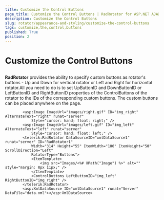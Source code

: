 ```yaml
---
title: Customize the Control Buttons
page_title: Customize the Control Buttons | RadRotator for ASP.NET AJAX Documentation
description: Customize the Control Buttons
slug: rotator/appearance-and-styling/customize-the-control-buttons
tags: customize,the,control,buttons
published: True
position: 2
---
```


# Customize the Control Buttons



## 



**RadRotator** provides the ability to specify custom buttons as rotator's buttons - Up and Down for vertical rotator or Left and Right for horizontal rotator.All you need to do is to set UpButtonID and DownButtonID or LeftButtonID and RightButtonID properties of the ControlButtons of the rotator to the IDs of the corresponding custom buttons. The custom buttons can be placed anywhere on the page.

````ASPNET
	    <asp:Image ImageUrl="images/right.gif" ID="img_right" AlternateText="right" runat="server"
	        Style="cursor: hand; float: right;" />
	    <asp:Image ImageUrl="images/left.gif" ID="img_left" AlternateText="left" runat="server"
	        Style="cursor: hand; float: left;" />
	    <telerik:RadRotator DataSourceID="xmlDataSource1" runat="server" ID="RadRotator1"
	        Width="314" Height="55" ItemWidth="100" ItemHeight="50" ScrollDirection="Left"
	        RotatorType="Buttons">
	        <ItemTemplate>
	            <img src="Images/<%# XPath("Image") %>" alt="" style="margin: 0px 11px;" />
	        </ItemTemplate>
	        <ControlButtons LeftButtonID="img_left" RightButtonID="img_right" />
	    </telerik:RadRotator>
	    <asp:XmlDataSource ID="xmlDataSource1" runat="Server" DataFile="data.xml"></asp:XmlDataSource>
````


